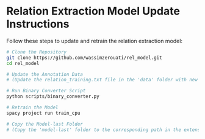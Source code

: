 # Relation Extraction Model Update Instructions

Follow these steps to update and retrain the relation extraction model:

```bash
# Clone the Repository
git clone https://github.com/wassimzerouati/rel_model.git
cd rel_model

# Update the Annotation Data
# (Update the relation_training.txt file in the 'data' folder with new annotations.)

# Run Binary Converter Script
python scripts/binary_converter.py

# Retrain the Model
spacy project run train_cpu

# Copy the Model-last Folder
# (Copy the 'model-last' folder to the corresponding path in the extension in Papai. Ensure the extension in Papai is configured to use the updated model.)
